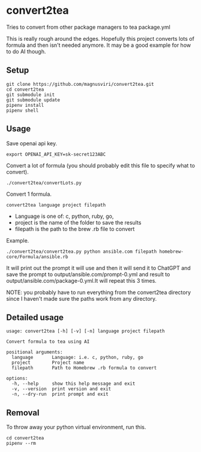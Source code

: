 # convert2tea

Tries to convert from other package managers to tea package.yml

This is really rough around the edges. Hopefully this project converts lots of formula and then isn't needed anymore. It may be a good example for how to do AI though.

## Setup

	git clone https://github.com/magnusviri/convert2tea.git
	cd convert2tea
    git submodule init
    git submodule update
	pipenv install
	pipenv shell

## Usage

Save openai api key.

	export OPENAI_API_KEY=sk-secret123ABC

Convert a lot of formula (you should probably edit this file to specify what to convert).

	./convert2tea/convertLots.py

Convert 1 formula.

	convert2tea language project filepath

- Language is one of: c, python, ruby, go, 
- project is the name of the folder to save the results
- filepath is the path to the brew .rb file to convert

Example.

	./convert2tea/convert2tea.py python ansible.com filepath homebrew-core/Formula/ansible.rb

It will print out the prompt it will use and then it will send it to ChatGPT and save the prompt to output/ansible.com/prompt-0.yml and result to output/ansible.com/package-0.yml.It will repeat this 3 times.

NOTE: you probably have to run everything from the convert2tea directory since I haven't made sure the paths work from any directory.

## Detailed usage

```
usage: convert2tea [-h] [-v] [-n] language project filepath

Convert formula to tea using AI

positional arguments:
  language       Language: i.e. c, python, ruby, go
  project        Project name
  filepath       Path to Homebrew .rb formula to convert

options:
  -h, --help     show this help message and exit
  -v, --version  print version and exit
  -n, --dry-run  print prompt and exit
```

## Removal

To throw away your python virtual environment, run this.

	cd convert2tea
	pipenv --rm
